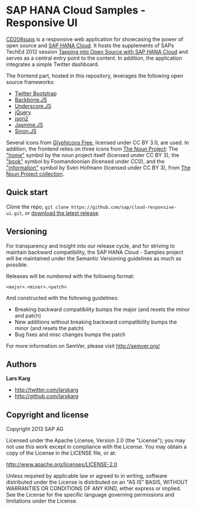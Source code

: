 SAP HANA Cloud Samples - Responsive UI
========


[CD208sups](https://cd208.netweaver.ondemand.com/) is a responsive web application for showcasing the power of open source and [SAP HANA Cloud](http://scn.sap.com/community/developer-center/cloud-platform). It hosts the supplements of SAPs TechEd 2012 session [Tapping into Open Source with SAP HANA Cloud](http://www2.sapevents.com/SAP/TechEd2012/index.cfm?fuseaction=agenda.sessioncataloguehos&sid=9600_23967) and serves as a central entry point to the content. In addition, the application integrates a simple Twitter dashboard.

The frontend part, hosted in this repository, leverages the following open source frameworks:
* [Twitter Bootstrap](http://twitter.github.com/bootstrap/)
* [Backbone.JS](http://backbonejs.org/)
* [Underscore.JS](http://underscorejs.org/)
* [jQuery](http://jquery.com/)
* [json2](https://github.com/douglascrockford/JSON-js)
* [Jasmine.JS](http://pivotal.github.com/jasmine/)
* [Sinon.JS](http://sinonjs.org/)

Several icons from [Glyphicons Free](http://glyphicons.com/), licensed under CC BY 3.0, are used. In addition, the frontend relies on three icons from [The Noun Project](http://thenounproject.com/): The ["home"](http://thenounproject.com/noun/home/#icon-No293) symbol by the noun project itself (licensed under CC BY 3), the ["book"](http://thenounproject.com/noun/book/#icon-No2248) symbol by Foomandoonian (licensed under CC0), and the ["information"](https://cd208.netweaver.ondemand.com/_http://thenounproject.com/noun/book/#icon-No2249) symbol by Sven Hofmann (licensed under CC BY 3), from [The Noun Project collection](http://thenounproject.com/).


Quick start
-----------

Clone the repo, `git clone https://github.com/sap/cloud-responsive-ui.git`, or [download the latest release](https://github.com/sap/cloud-responsive-ui/zipball/master).


Versioning
----------

For transparency and insight into our release cycle, and for striving to maintain backward compatibility, the SAP HANA Cloud - Samples project will be maintained under the Semantic Versioning guidelines as much as possible.

Releases will be numbered with the following format:

`<major>.<minor>.<patch>`

And constructed with the following guidelines:

* Breaking backward compatibility bumps the major (and resets the minor and patch)
* New additions without breaking backward compatibility bumps the minor (and resets the patch)
* Bug fixes and misc changes bumps the patch

For more information on SemVer, please visit http://semver.org/


Authors
-------

**Lars Karg**

+ http://twitter.com/larskarg
+ http://github.com/larskarg


Copyright and license
---------------------

Copyright 2013 SAP AG

Licensed under the Apache License, Version 2.0 (the "License");
you may not use this work except in compliance with the License.
You may obtain a copy of the License in the LICENSE file, or at:

   http://www.apache.org/licenses/LICENSE-2.0

Unless required by applicable law or agreed to in writing, software
distributed under the License is distributed on an "AS IS" BASIS,
WITHOUT WARRANTIES OR CONDITIONS OF ANY KIND, either express or implied.
See the License for the specific language governing permissions and
limitations under the License.
